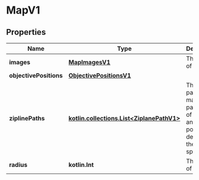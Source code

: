 
# MapV1

## Properties
Name | Type | Description | Notes
------------ | ------------- | ------------- | -------------
**images** | [**MapImagesV1**](MapImagesV1.md) | The images of the map. | 
**objectivePositions** | [**ObjectivePositionsV1**](ObjectivePositionsV1.md) |  |  [readonly]
**ziplinePaths** | [**kotlin.collections.List&lt;ZiplanePathV1&gt;**](ZiplanePathV1.md) | The ziplane paths of the map. Each path is a list of P0, P1, and P2 points, describing the cubic spline. | 
**radius** | **kotlin.Int** | The radius of the map. |  [optional]



